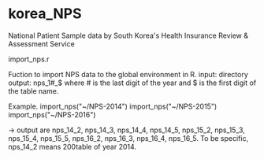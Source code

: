 # korea_NPS
National Patient Sample data by South Korea's Health Insurance Review &amp; Assessment Service

import_nps.r

Fuction to import NPS data to the global environment in R.
input: directory
output: nps_1#_$ where # is the last digit of the year and $ is the first digit of the table name.

Example. 
import_nps("~/NPS-2014")
import_nps("~/NPS-2015")
import_nps("~/NPS-2016")

-> output are nps_14_2, nps_14_3, nps_14_4, nps_14_5, nps_15_2, nps_15_3, nps_15_4, nps_15_5, nps_16_2, nps_16_3, nps_16_4, nps_16_5.
To be specific, nps_14_2 means 200table of year 2014.
